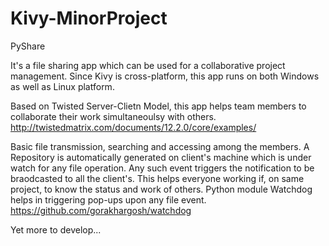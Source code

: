 Kivy-MinorProject
=================
PyShare

It's a  file sharing app which can be used for a collaborative project management.
Since Kivy is cross-platform, this app runs on both Windows as well as Linux platform.

Based on Twisted Server-Clietn Model, this app helps team members to collaborate their work simultaneoulsy with others.
http://twistedmatrix.com/documents/12.2.0/core/examples/

Basic file transmission, searching and accessing among the members.
A Repository is automatically generated on client's machine which is under watch for any file operation. 
Any such event triggers the notification to be braodcasted to all the client's.
This helps everyone working if, on same project, to know the status and work of others.
Python module Watchdog helps in triggering pop-ups upon any file event.
https://github.com/gorakhargosh/watchdog

Yet more to develop...
